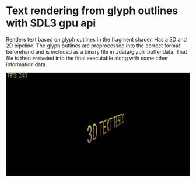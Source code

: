 # Text rendering from glyph outlines with SDL3 gpu api

Renders text based on glyph outlines in the fragment shader. Has a 3D and 2D
pipeline. The glyph outlines are preprocessed into the correct format
beforehand and is included as a binary file in ./data/glyph_buffer.data. That
file is then `#embed`ed into the final executable along with some other
information data.

![Image showing the text rendering output](image.png "Image")
